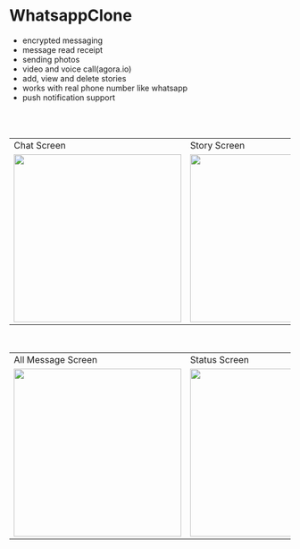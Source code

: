 # WhatsappClone


* encrypted messaging
* message read receipt
* sending photos
* video and voice call(agora.io)
* add, view and delete stories
* works with real phone number like whatsapp
* push notification support

<br/>
<br/>

<table>
  <tr>
    <td>Chat Screen</td>
     <td>Story Screen</td>
     <td>Call Screen</td>
     <td>Profile Screen</td>

  </tr>
  <tr>
    <td><img src="https://user-images.githubusercontent.com/50170946/147385315-d1bea61a-e7e6-4ce2-bde5-cf60c8aa5dd6.png"   height="300" /></td>
    <td><img src="https://user-images.githubusercontent.com/50170946/147385379-1f7f462c-daaa-4f7f-b682-893c2810f8b5.png"   height="300" /></td>
    <td><img src="https://user-images.githubusercontent.com/50170946/147385386-0978b097-2e6d-4a8c-a0af-bbf6abe75bb9.png"   height="300" /></td>
    <td><img src="https://user-images.githubusercontent.com/50170946/147385389-842a8ee9-2dfd-42b1-ad85-9c9cce0ab461.png"   height="300" /></td>
  </tr>
 </table>
 <br/>




 <table>
  <tr>
     <td>All Message Screen</td>
     <td>Status Screen</td>
     <td>Voice Call Screen</td>
     <td>Video Call Screen</td>
  </tr>
  
  <tr>
    <td><img src="https://user-images.githubusercontent.com/50170946/147385673-61fa9af8-7b28-4b43-b4eb-28c715131c9c.png"   height="300" /></td>
    <td><img src="https://user-images.githubusercontent.com/50170946/147385378-ad384252-77f9-4f25-9c15-13d90ed67162.png"   height="300" /></td>
    <td><img src="https://user-images.githubusercontent.com/50170946/147385391-efa88f29-d996-4f9d-9b64-90550d3ae1fa.png"   height="300" /></td>
    <td><img src="https://user-images.githubusercontent.com/50170946/147385394-650aaf56-6698-42f6-ae0a-c2adca6334d5.png"   height="300" /></td>
  </tr>
 </table>










